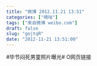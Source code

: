 ```yaml
---
title: "微博 2012.11.21 13:51"
categories: ["嘀咕"]
tags: ["来自微博 weibo.com"]
draft: false
slug: "gojtqR"
date: "2012-11-21 13:51:00"
---
```


<p>#毕节闷死男童照片曝光#  O网页链接 ​​​​</p>
